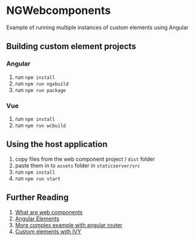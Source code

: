 # NGWebcomponents
Example of running multiple instances of custom elements using Angular

## Building custom element projects

### Angular
1. run ``` npm install ```
2. run ``` npm run ngxbuild ```
3. run ``` npm run package ```

### Vue
1. run ``` npm install ```
2. run ``` npm run wcbuild ```

## Using the host application
1. copy files from the web component project / ``` dist ``` folder
2. paste them in to ``` assets ``` folder in ``` staticserver/src ```
3. run ``` npm install ```
4. run ``` npm run start ```

## Further Reading

1. [What are web components](https://www.webcomponents.org/introduction)
2. [Angular Elements](https://angular.io/guide/elements)
3. [More complex example with angular router](https://www.softwarearchitekt.at/en/aktuelles/micro-apps-with-web-components-using-angular-elements/)
4. [Custom elements with IVY](https://www.softwarearchitekt.at/en/aktuelles/%F0%9F%8C%BF%F0%9F%93%A6%F0%9F%85%B0%EF%B8%8F-web-components-with-angular-ivy-in-6-steps/)
